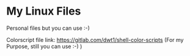 # My Linux Files
Personal files but you can use :-)


Colorscript file link: https://gitlab.com/dwt1/shell-color-scripts
(For my Purpose, still you can use :-) )
